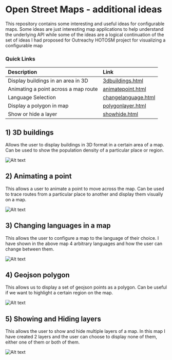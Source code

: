 # Open Street Maps - additional ideas
This repository contains some interesting and useful ideas for configurable maps. Some ideas are just interesting map applications to help understand the underlying API while some of the ideas are a logical continuation of the set of ideas I had proposed for Outreachy HOTOSM project for visualizing a configurable map

### Quick Links
Description | Link
:--- | :---
Display buildings in an area in 3D | [3dbuildings.html](https://ananyaarun.github.io/OSM-5/3dbuildings.html)
Animating a point across a map route | [animatepoint.html](https://ananyaarun.github.io/OSM-5/animatepoint.html)
Language Selection | [changelanguage.html](https://ananyaarun.github.io/OSM-5/changelanguage.html)
Display a polygon in map | [polygonlayer.html](https://ananyaarun.github.io/OSM-5/polygonlayer.html)
Show or hide a layer | [showhide.html](https://ananyaarun.github.io/OSM-5/showhide.html)

## 1) 3D buildings
  Allows the user to display buildings in 3D format in a certain area of a map. Can be used to show the population density of a    particular place or region.
  
  ![Alt text](https://github.com/ananyaarun/OSM-5/blob/master/1.png?raw=true "Optional Title")
  
  
## 2) Animating a point
  This allows a user to animate a point to move across the map. Can be used to trace routes from a particular place to another and display them visually on a map.
  
  
  ![Alt text](https://github.com/ananyaarun/OSM-5/blob/master/2.png?raw=true "Optional Title")
  
  
## 3) Changing languages in a map
   This allows the user to configure a map to the language of their choice. I have shown in the above map 4 arbitrary languages and how the user can change between them.
   
   
  ![Alt text](https://github.com/ananyaarun/OSM-5/blob/master/3.png?raw=true "Optional Title")
  
   
## 4) Geojson polygon
   This allows us to display a set of geojson points as a polygon. Can be useful if we want to highlight a certain region on the map.
   
   
  ![Alt text](https://github.com/ananyaarun/OSM-5/blob/master/4.png?raw=true "Optional Title")
  
   
## 5) Showing and Hiding layers
   This allows the user to show and hide multiple layers of a map. In this map I have created 2 layers and the user can choose to display none of them, either one of them or both of them.
   
   
  ![Alt text](https://github.com/ananyaarun/OSM-5/blob/master/5.png?raw=true "Optional Title")
  

